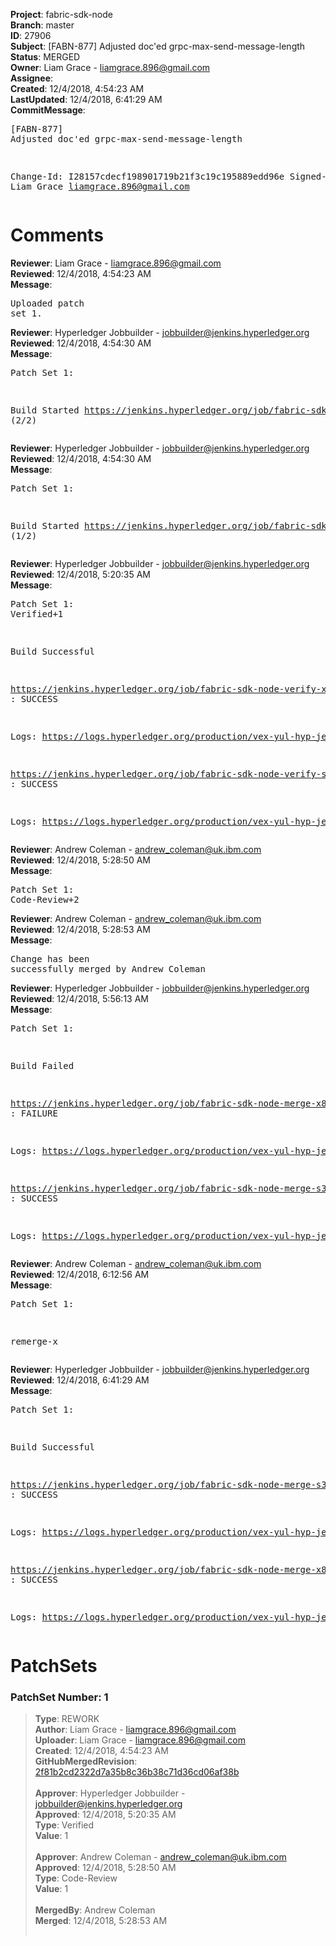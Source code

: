 <strong>Project</strong>: fabric-sdk-node<br><strong>Branch</strong>: master<br><strong>ID</strong>: 27906<br><strong>Subject</strong>: [FABN-877] Adjusted doc'ed grpc-max-send-message-length<br><strong>Status</strong>: MERGED<br><strong>Owner</strong>: Liam Grace - liamgrace.896@gmail.com<br><strong>Assignee</strong>:<br><strong>Created</strong>: 12/4/2018, 4:54:23 AM<br><strong>LastUpdated</strong>: 12/4/2018, 6:41:29 AM<br><strong>CommitMessage</strong>:<br><pre>[FABN-877] Adjusted doc'ed grpc-max-send-message-length

Change-Id: I28157cdecf198901719b21f3c19c195889edd96e
Signed-off-by: Liam Grace <liamgrace.896@gmail.com>
</pre><h1>Comments</h1><strong>Reviewer</strong>: Liam Grace - liamgrace.896@gmail.com<br><strong>Reviewed</strong>: 12/4/2018, 4:54:23 AM<br><strong>Message</strong>: <pre>Uploaded patch set 1.</pre><strong>Reviewer</strong>: Hyperledger Jobbuilder - jobbuilder@jenkins.hyperledger.org<br><strong>Reviewed</strong>: 12/4/2018, 4:54:30 AM<br><strong>Message</strong>: <pre>Patch Set 1:

Build Started https://jenkins.hyperledger.org/job/fabric-sdk-node-verify-x86_64/1643/ (2/2)</pre><strong>Reviewer</strong>: Hyperledger Jobbuilder - jobbuilder@jenkins.hyperledger.org<br><strong>Reviewed</strong>: 12/4/2018, 4:54:30 AM<br><strong>Message</strong>: <pre>Patch Set 1:

Build Started https://jenkins.hyperledger.org/job/fabric-sdk-node-verify-s390x/276/ (1/2)</pre><strong>Reviewer</strong>: Hyperledger Jobbuilder - jobbuilder@jenkins.hyperledger.org<br><strong>Reviewed</strong>: 12/4/2018, 5:20:35 AM<br><strong>Message</strong>: <pre>Patch Set 1: Verified+1

Build Successful 

https://jenkins.hyperledger.org/job/fabric-sdk-node-verify-x86_64/1643/ : SUCCESS

Logs: https://logs.hyperledger.org/production/vex-yul-hyp-jenkins-3/fabric-sdk-node-verify-x86_64/1643

https://jenkins.hyperledger.org/job/fabric-sdk-node-verify-s390x/276/ : SUCCESS

Logs: https://logs.hyperledger.org/production/vex-yul-hyp-jenkins-3/fabric-sdk-node-verify-s390x/276</pre><strong>Reviewer</strong>: Andrew Coleman - andrew_coleman@uk.ibm.com<br><strong>Reviewed</strong>: 12/4/2018, 5:28:50 AM<br><strong>Message</strong>: <pre>Patch Set 1: Code-Review+2</pre><strong>Reviewer</strong>: Andrew Coleman - andrew_coleman@uk.ibm.com<br><strong>Reviewed</strong>: 12/4/2018, 5:28:53 AM<br><strong>Message</strong>: <pre>Change has been successfully merged by Andrew Coleman</pre><strong>Reviewer</strong>: Hyperledger Jobbuilder - jobbuilder@jenkins.hyperledger.org<br><strong>Reviewed</strong>: 12/4/2018, 5:56:13 AM<br><strong>Message</strong>: <pre>Patch Set 1:

Build Failed 

https://jenkins.hyperledger.org/job/fabric-sdk-node-merge-x86_64/99/ : FAILURE

Logs: https://logs.hyperledger.org/production/vex-yul-hyp-jenkins-3/fabric-sdk-node-merge-x86_64/99

https://jenkins.hyperledger.org/job/fabric-sdk-node-merge-s390x/87/ : SUCCESS

Logs: https://logs.hyperledger.org/production/vex-yul-hyp-jenkins-3/fabric-sdk-node-merge-s390x/87</pre><strong>Reviewer</strong>: Andrew Coleman - andrew_coleman@uk.ibm.com<br><strong>Reviewed</strong>: 12/4/2018, 6:12:56 AM<br><strong>Message</strong>: <pre>Patch Set 1:

remerge-x</pre><strong>Reviewer</strong>: Hyperledger Jobbuilder - jobbuilder@jenkins.hyperledger.org<br><strong>Reviewed</strong>: 12/4/2018, 6:41:29 AM<br><strong>Message</strong>: <pre>Patch Set 1:

Build Successful 

https://jenkins.hyperledger.org/job/fabric-sdk-node-merge-s390x/88/ : SUCCESS

Logs: https://logs.hyperledger.org/production/vex-yul-hyp-jenkins-3/fabric-sdk-node-merge-s390x/88

https://jenkins.hyperledger.org/job/fabric-sdk-node-merge-x86_64/100/ : SUCCESS

Logs: https://logs.hyperledger.org/production/vex-yul-hyp-jenkins-3/fabric-sdk-node-merge-x86_64/100</pre><h1>PatchSets</h1><h3>PatchSet Number: 1</h3><blockquote><strong>Type</strong>: REWORK<br><strong>Author</strong>: Liam Grace - liamgrace.896@gmail.com<br><strong>Uploader</strong>: Liam Grace - liamgrace.896@gmail.com<br><strong>Created</strong>: 12/4/2018, 4:54:23 AM<br><strong>GitHubMergedRevision</strong>: [2f81b2cd2322d7a35b8c36b38c71d36cd06af38b](https://github.com/hyperledger-gerrit-archive/fabric-sdk-node/commit/2f81b2cd2322d7a35b8c36b38c71d36cd06af38b)<br><br><strong>Approver</strong>: Hyperledger Jobbuilder - jobbuilder@jenkins.hyperledger.org<br><strong>Approved</strong>: 12/4/2018, 5:20:35 AM<br><strong>Type</strong>: Verified<br><strong>Value</strong>: 1<br><br><strong>Approver</strong>: Andrew Coleman - andrew_coleman@uk.ibm.com<br><strong>Approved</strong>: 12/4/2018, 5:28:50 AM<br><strong>Type</strong>: Code-Review<br><strong>Value</strong>: 1<br><br><strong>MergedBy</strong>: Andrew Coleman<br><strong>Merged</strong>: 12/4/2018, 5:28:53 AM<br><br></blockquote>